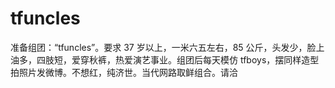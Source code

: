 # tfuncles

准备组团：“tfuncles”。要求 37 岁以上，一米六五左右，85 公斤，头发少，脸上油多，四肢短，爱穿秋裤，热爱演艺事业。组团后每天模仿 tfboys，摆同样造型拍照片发微博。不想红，纯济世。当代网路取鲜组合。请洽